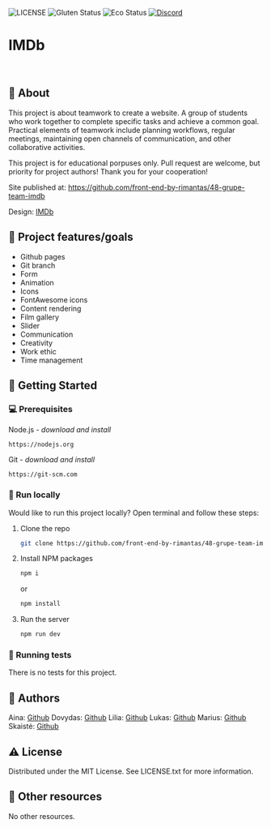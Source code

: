![LICENSE](https://img.shields.io/badge/license-MIT-blue.svg?style=flat-square)
![Gluten Status](https://img.shields.io/badge/Gluten-Free-green.svg)
![Eco Status](https://img.shields.io/badge/ECO-Friendly-green.svg)
[![Discord](https://discord.com/api/guilds/571393319201144843/widget.png)](https://discord.gg/dRwW4rw)

# IMDb



<br>

## 🌟 About

This project is about teamwork to create a website. A group of students who work together to complete specific tasks and achieve a common goal. Practical elements of teamwork include planning workflows, regular meetings, maintaining open channels of communication, and other collaborative activities.

This project is for educational porpuses only. Pull request are welcome, but priority for project authors! Thank you for your cooperation!

Site published at:  https://github.com/front-end-by-rimantas/48-grupe-team-imdb

Design: [IMDb]()

## 🎯 Project features/goals

-   Github pages
-   Git branch
-   Form
-   Animation
-   Icons
-   FontAwesome icons
-   Content rendering
-   Film gallery
-   Slider
-   Communication
-   Creativity
-   Work ethic
-   Time management

## 🧰 Getting Started

### 💻 Prerequisites

Node.js - _download and install_

```
https://nodejs.org
```

Git - _download and install_

```
https://git-scm.com
```

### 🏃 Run locally

Would like to run this project locally? Open terminal and follow these steps:

1. Clone the repo
    ```sh
    git clone https://github.com/front-end-by-rimantas/48-grupe-team-imdb
    ```
2. Install NPM packages
    ```sh
    npm i
    ```
    or
    ```sh
    npm install
    ```
3. Run the server
    ```sh
    npm run dev
    ```

### 🧪 Running tests

There is no tests for this project.

## 🎅 Authors

Aina: [Github](https://github.com/AinaEin)
Dovydas: [Github](https://github.com/Dovydas-G)
Lilia: [Github](https://github.com/liliiavint)
Lukas: [Github](https://github.com/LukasN12)
Marius: [Github](https://github.com/mcepulis/)
Skaistė: [Github](https://github.com/Skaistev)

## ⚠️ License

Distributed under the MIT License. See LICENSE.txt for more information.

## 🔗 Other resources

No other resources.